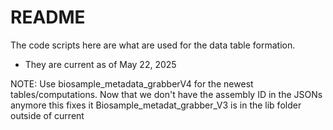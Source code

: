 # README
The code scripts here are what are used for the data table formation.
- They are current as of May 22, 2025

NOTE: Use biosample_metadata_grabberV4 for the newest tables/computations. Now that we don't have the assembly ID in the JSONs anymore this fixes it
Biosample_metadat_grabber_V3 is in the lib folder outside of current
